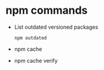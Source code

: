 # npm commands

* List outdated versioned packages

    ``` nodejs
    npm outdated
    ```
* npm cache

* npm cache verify